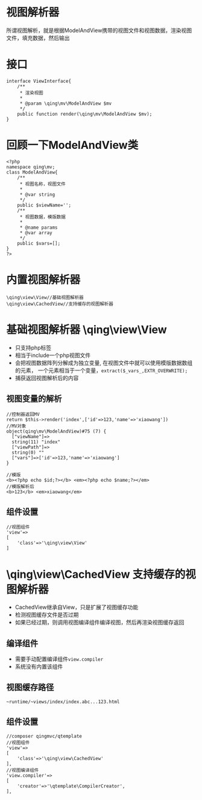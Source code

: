
# 视图解析器

所谓视图解析，就是根据ModelAndView携带的视图文件和视图数据，渲染视图文件，填充数据，然后输出

# 接口

```
interface ViewInterface{
	/**
	 * 渲染视图
	 * 
	 * @param \qing\mv\ModelAndView $mv
	 */
	public function render(\qing\mv\ModelAndView $mv);
}
```

# 回顾一下ModelAndView类

```
<?php
namespace qing\mv;
class ModelAndView{
	/**
	 * 视图名称，视图文件
	 *
	 * @var string
	 */
	public $viewName='';
	/**
	 * 视图数据，模版数据
	 *
	 * @name params
	 * @var array
	 */
	public $vars=[];
}
?>
```

# 内置视图解析器

```
\qing\view\View//基础视图解析器
\qing\view\CachedView//支持缓存的视图解析器
```

# 基础视图解析器 \qing\view\View

- 只支持php标签
- 相当于include一个php视图文件
- 会把视图数据阵列分解成为独立变量,
	在视图文件中就可以使用模版数据数组的元素，
	一个元素相当于一个变量，`extract($_vars_,EXTR_OVERWRITE);`
- 捕获返回视图解析后的内容


## 视图变量的解析

```
//控制器返回MV
return $this->render('index',['id'=>123,'name'=>'xiaowang'])
//MV对象
object(qing\mv\ModelAndView)#75 (7) {
  ["viewName"]=>
  string(11) "index"
  ["viewPath"]=>
  string(0) ""
  ["vars"]=>['id'=>123,'name'=>'xiaowang']
}  

//模版
<b><?php echo $id;?></b> <em><?php echo $name;?></em>
//模版解析后
<b>123</b> <em>xiaowang</em>

```

## 组件设置

```
//视图组件
'view'=>
[
	'class'=>'\qing\view\View'
]
```

# \qing\view\CachedView 支持缓存的视图解析器

- CachedView继承自View，只是扩展了视图缓存功能
- 检测视图缓存文件是否过期
- 如果已经过期，则调用视图编译组件编译视图，然后再渲染视图缓存返回

## 编译组件

- 需要手动配置编译组件`view.compiler`
- 系统没有内置该组件

## 视图缓存路径

```
~runtime/~views/index/index.abc...123.html
```

## 组件设置

```
//composer qingmvc/qtemplate
//视图组件
'view'=>
[
	'class'=>'\qing\view\CachedView'
],
//视图编译组件
'view.compiler'=>
[
	'creator'=>'\qtemplate\CompilerCreator',
],
```